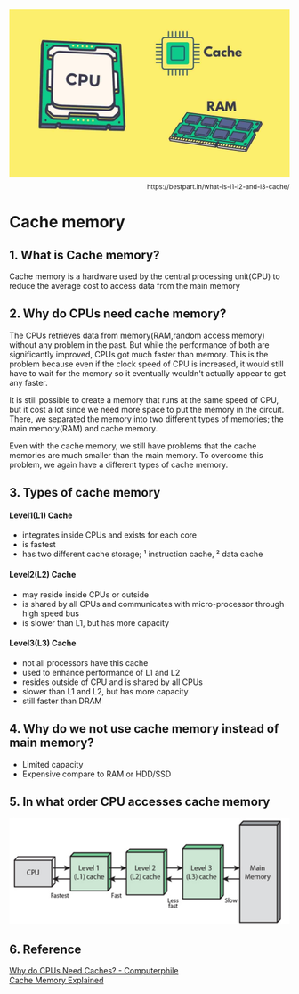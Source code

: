 <img src="./images/cpu-cache-ram.jpeg"/>
<div style="text-align:end">
  <sub>https://bestpart.in/what-is-l1-l2-and-l3-cache/</sub>
</div>

# Cache memory

## 1. What is Cache memory?
Cache memory is a hardware used by the central processing unit(CPU) to reduce the average cost to access data from the main memory

## 2. Why do CPUs need cache memory?
The CPUs retrieves data from memory(RAM,random access memory) without any problem in the past. But while the performance of both are significantly improved, CPUs got much faster than memory. This is the problem because even if the clock speed of CPU is increased, it would still have to wait for the memory so it eventually wouldn't actually appear to get any faster.

It is still possible to create a memory that runs at the same speed of CPU, but it cost a lot since we need more space to put the memory in the circuit. There, we separated the memory into two different types of memories; the main memory(RAM) and cache memory.

Even with the cache memory, we still have problems that the cache memories are much smaller than the main memory. To overcome this problem, we again have a different types of cache memory.

## 3. Types of cache memory
#### Level1(L1) Cache
- integrates inside CPUs and exists for each core
- is fastest
- has two different cache storage; ¹ instruction cache, ² data cache

#### Level2(L2) Cache
- may reside inside CPUs or outside
- is shared by all CPUs and communicates with micro-processor through high speed bus
- is slower than L1, but has more capacity

#### Level3(L3) Cache
- not all processors have this cache
- used to enhance performance of L1 and L2
- resides outside of CPU and is shared by all CPUs
- slower than L1 and L2, but has more capacity
- still faster than DRAM

## 4. Why do we not use cache memory instead of main memory?
- Limited capacity
- Expensive compare to RAM or HDD/SSD

## 5. In what order CPU accesses cache memory
<div style="text-align:center">
<img src="./images/l1-l2-l3.jpeg">
</div>

## 6. Reference
[Why do CPUs Need Caches? - Computerphile](https://www.youtube.com/watch?v=6JpLD3PUAZk)  
[Cache Memory Explained](https://www.youtube.com/watch?v=Zr8WKIOIKs)
